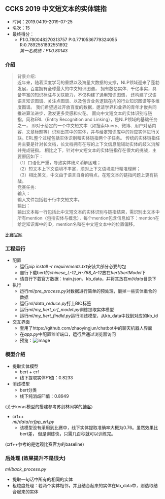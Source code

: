 ## CCKS 2019 中文短文本的实体链指
* 时间：2019.04.19-2019-07-25
* 名次：15
* 最终得分：
    * F1:0.780048270313757 P:0.7710536779324055 R:0.7892551892551892  
    *第一名成绩：F1:0.80143* 


### 介绍
> 背景介绍:  
近年来，随着深度学习的重燃以及海量大数据的支撑，NLP领域迎来了蓬勃发展，百度拥有全球最大的中文知识图谱，
拥有数亿实体、千亿事实，具备丰富的知识标注与关联能力，不仅构建了通用知识图谱，
还构建了汉语语言知识图谱、关注点图谱、以及包含业务逻辑在内的行业知识图谱等多维度图谱。
我们希望通过开放百度的数据，邀请学界和业界的青年才俊共同推进算法进步，激发更多灵感和火花。
面向中文短文本的实体识别与链指，简称ERL（Entity Recognition and Linking），是NLP领域的基础任务之一，
即对于给定的一个中文短文本（如搜索Query、微博、用户对话内容、文章标题等）识别出其中的实体，并与给定知识库中的对应实体进行关联。ERL整个过程包括实体识别和实体链指两个子任务。 
传统的实体链指任务主要是针对长文档，长文档拥有在写的上下文信息能辅助实体的歧义消解并完成链指。
相比之下，针对中文短文本的实体链指存在很大的挑战，主要原因如下：  
（1）口语化严重，导致实体歧义消解困难；   
（2）短文本上下文语境不丰富，须对上下文语境进行精准理解；  
（3）相比英文，中文由于语言自身的特点，在短文本的链指问题上更有挑战。  
竞赛任务:  
输入：  
输入文件包括若干行中文短文本。  
输出：  
输出文本每一行包括此中文短文本的实体识别与链指结果，需识别出文本中所有mention（包括实体与概念），每个mention包含信息如下：mention在给定知识库中的ID，mention名和在中文短文本中的位置偏移。

[比赛官网](https://biendata.com/competition/ccks_2019_el/)

### 工程运行
* 配置
    * 运行*pip install -r requirements.txt*安装大部分必要的包
    * 自行下载bert的*chinese_L-12_H-768_A-12*放在*bert/bertModel*下
    * 请自行下载官方数据：train.json、kb_data，并将其放在*ml/data*目录下
* 执行
    * 运行*ml/pre_process.py*对数据进行简单的预处理，删掉一些实体重合的数据
    * 运行*ml/data_reduce.py*打上BIO标签
    * 运行*ml/my_bert_crf_model.py*训练提取实体模型
    * 运行*ml/my_bert_findId.py*运行消歧模型，从kb_data中找到对应的kb_id
* 交互界面
    * 套用了https://github.com/zhaoyingjun/chatbot中的聊天机器人界面
    * 在*app.py*中配置监听端口，运行后通过浏览器访问
    * 预览：![image](https://user-images.githubusercontent.com/25412051/61956626-1a506900-aff0-11e9-84dc-b83967581235.JPG)
    
### 模型介绍
* 提取实体模型
    * bert + crf 
    * 线下提取实体F1值：0.8233
* 消歧模型
    * bert分类  
    * 线下纯消歧F1值：0.8949
   
(关于keras模型的搭建参考苏剑林同学的[博客](https://spaces.ac.cn/))
* crf++  
*ml/data/crfpp_erl.py*
    * 该模型没有采用到比赛中，线下实体提取准确率大概为0.76。虽然效果比bert差，
    但是训练快，只需几百秒就可以训练完。  
    
(crf++参考的是达观比赛官方的baseline)

### 后处理 (效果提升不是很大)
*ml/back_process.py*
* 提取一句话中所有的相同的实体
* 粗粒度处理：若两个实体相邻，并且结合起来的实体在kb_data中，则选取结合起来的实体
    
    




